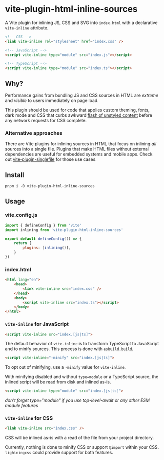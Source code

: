 # vite-plugin-html-inline-sources

A Vite plugin for inlining JS, CSS and SVG into `index.html` with a declarative `vite-inline` attribute.

```html
<!-- CSS -->
<link vite-inline rel="stylesheet" href="index.css" />

<!-- JavaScript -->
<script vite-inline type="module" src="index.js"></script>

<!-- TypeScript -->
<script vite-inline type="module" src="index.ts"></script>
```

## Why?

Performance gains from bundling JS and CSS sources in HTML are _extreme_ and _visible_ to users immediately on page load.

This plugin should be used for code that applies custom theming, fonts, dark mode and CSS that curbs awkward
[flash of unstyled content](https://en.wikipedia.org/wiki/Flash_of_unstyled_content)
before any network requests for CSS complete.

### Alternative approaches

There are Vite plugins for inlining sources in HTML that focus on inlining _all_ sources into a single file.
Plugins that make HTML files without external dependencies are useful for embedded systems and
mobile apps. Check out
[vite-plugin-singlefile](https://www.npmjs.com/package/vite-plugin-singlefile) for those use cases.

## Install

```shell
pnpm i -D vite-plugin-html-inline-sources
```

## Usage

### vite.config.js

```js
import { defineConfig } from 'vite'
import inlining from 'vite-plugin-html-inline-sources'

export default defineConfig(() => {
    return {
        plugins: [inlining()],
    }
})
```

### index.html

```html
<html lang="en">
    <head>
        <link vite-inline src="index.css" />
    </head>
    <body>
        <script vite-inline src="index.ts"></script>
    </body>
</html>
```

### `vite-inline` for JavaScript

```html
<script vite-inline src="index.[js|ts]">
```

The default behavior of `vite-inline` is to transform TypeScript to JavaScript
and to minify sources. This process is done with `esbuild.build`.

```html
<script vite-inline="-minify" src="index.[js|ts]">
```

To opt out of minifying, use a `-minify` value for `vite-inline`.

With minifying disabled and without `type=module` or a TypeScript source,
the inlined script will be read from disk and inlined as-is.

```html
<script vite-inline type="module" src="index.[js|ts]">
```

_don't forget type="module" if you use top-level-await or any other ESM module features_

### `vite-inline` for CSS

```html
<link vite-inline src="index.css" />
```

CSS will be inlined as-is with a read of the file from your project directory.

Currently, nothing is done to minify CSS or support `@import` within your CSS.
`lightningcss` could provide support for both features.
